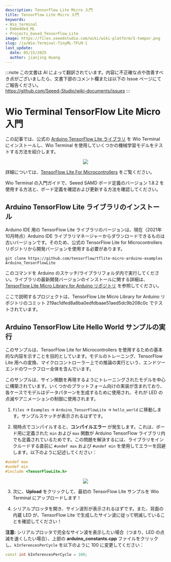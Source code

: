 ```yaml
---
description: TensorFlow Lite Micro 入門
title: TensorFlow Lite Micro 入門
keywords:
- Wio_terminal 
- Embedded_ML 
- Projects_based_TensorFlow_Lite
image: https://files.seeedstudio.com/wiki/wiki-platform/S-tempor.png
slug: /ja/Wio-Terminal-TinyML-TFLM-1
last_update:
  date: 05/15/2025
  author: jianjing Huang
---
```

:::note
この文書は AI によって翻訳されています。内容に不正確な点や改善すべき点がございましたら、文書下部のコメント欄または以下の Issue ページにてご報告ください。  
https://github.com/Seeed-Studio/wiki-documents/issues
:::

# Wio Terminal TensorFlow Lite Micro 入門

この記事では、公式の [Arduino TensorFlow Lite ライブラリ](https://github.com/tensorflow/tensorflow/tree/master/tensorflow/lite/micro/examples/hello_world) を Wio Terminal にインストールし、Wio Terminal を使用していくつかの機械学習モデルをテストする方法を紹介します。

<div align="center"><img src="https://files.seeedstudio.com/wiki/Wio-Terminal/img/20200221174623.jpg" /></div>

詳細については、[TensorFlow Lite For Microcontrollers](https://www.tensorflow.org/lite/microcontrollers) をご覧ください。

Wio Terminal の入門ガイドで、Seeed SAMD ボード定義のバージョン 1.8.2 を使用する方法と、ボード定義を確認および更新する方法を確認してください。

## Arduino TensorFlow Lite ライブラリのインストール

Arduino IDE 用の TensorFlow Lite ライブラリのバージョンは、現在（2021年10月時点）Arduino IDE ライブラリマネージャーからダウンロードできるものは古いバージョンです。そのため、公式の TensorFlow Lite for Microcontrollers リポジトリから開発バージョンを使用する必要があります。

```
git clone https://github.com/tensorflow/tflite-micro-arduino-examples Arduino_TensorFlowLite
```

このコマンドを Arduino のスケッチ/ライブラリフォルダ内で実行してください。ライブラリの最新開発バージョンのインストールに関する詳細は、[TensorFlow Lite Micro Library for Arduino リポジトリ](https://github.com/tensorflow/tflite-micro-arduino-examples) を参照してください。

ここで説明するプロジェクトは、TensorFlow Lite Micro Library for Arduino リポジトリのコミット 219ac1dfed8a8ba0edfdbaae51aed5dc9b208c0c でテストされています。

## Arduino TensorFlow Lite Hello World サンプルの実行

このサンプルは、TensorFlow Lite for Microcontrollers を使用するための基本的な内容を示すことを目的としています。モデルのトレーニング、TensorFlow Lite 用への変換、マイクロコントローラー上での推論の実行という、エンドツーエンドのワークフロー全体を含んでいます。

このサンプルは、サイン関数を再現するようにトレーニングされたモデルを中心に構築されています。いくつかのプラットフォーム向けの実装が含まれており、各ケースでモデルはデータパターンを生成するために使用され、それが LED の点滅やアニメーションの制御に使用されます。

1. `Files` -> `Examples` -> `Arduino_TensorFlowLite` -> `hello_world` に移動します。サンプルスケッチが表示されるはずです。

2. 現時点でコンパイルすると、**コンパイルエラー** が発生します。これは、ボード用に定義された `min` および `max` 関数が Arduino TensorFlow ライブラリ内でも定義されているためです。この問題を解決するには、ライブラリをインクルードする直前に `#undef max` および `#undef min` を使用してエラーを回避します。以下のように記述してください：

```cpp
#undef max
#undef min
#include <TensorFlowLite.h>
```

<div align="center"><img width={400} src="https://files.seeedstudio.com/wiki/Wio-Terminal/img/20200221173149.jpg" /></div>

3. 次に、**Upload** をクリックして、最初の TensorFlow Lite サンプルを Wio Terminal にアップロードします！

4. シリアルプロッタを開き、サイン波形が表示されるはずです。また、背面の内蔵 LED が、TensorFlow Lite で生成したサイン波に従って明滅していることを確認してください！

**注意:** シリアルプロッタで完全なサイン波を表示したい場合（つまり、LED の点滅を速くしたい場合）、上部の **arduino_constants.cpp** ファイルをクリックし、`kInferencesPerCycle` を以下のように 100 に変更してください：

```cpp
const int kInferencesPerCycle = 100;
```